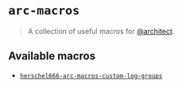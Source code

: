 # `arc-macros`

> A collection of useful macros for [@architect](https://arc.codes/).

## Available macros

- [`herschel666-arc-macros-custom-log-groups`](https://github.com/herschel666/arc-macros/tree/master/macros/custom-log-groups) 
